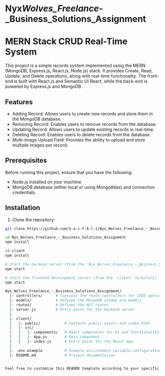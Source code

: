 # Nyx*Wolves_Freelance*-\_Business_Solutions_Assignment

# MERN Stack CRUD Real-Time System

This project is a simple records system implemented using the MERN (MongoDB, Express.js, React.js, Node.js) stack. It provides Create, Read, Update, and Delete operations, along with real-time functionality. The front-end is built with React.js and Semantic UI React, while the back-end is powered by Express.js and MongoDB.

## Features

- Adding Record: Allows users to create new records and store them in the MongoDB database.
- Removing Record: Enables users to remove records from the database.
- Updating Record: Allows users to update existing records in real-time.
- Deleting Record: Enables users to delete records from the database.
- Multi-Image Upload Field: Provides the ability to upload and store multiple images per record.

## Prerequisites

Before running this project, ensure that you have the following:

- Node.js installed on your machine.
- MongoDB database (either local or using MongoAtlas) and connection credentials.

## Installation

1. Clone the repository:

```bash
git clone https://github.com/S-a-i-f-A-l-i/Nyx_Wolves_Freelance_-_Business_Solutions_Assignment.git

cd Nyx_Wolves_Freelance_-_Business_Solutions_Assignment
npm install

cd client
npm install

# Start the backend server (from the 'Nyx_Wolves_Freelance_-_Business_Solutions_Assignment' directory)
npm start

# Start the frontend development server (from the 'client' directory)
npm start

Nyx_Wolves_Freelance_-_Business_Solutions_Assignment/
  |- controllers/      # Contains the route controllers for CRUD operations
  |- models/           # Defines the MongoDB schema and models
  |- routes/           # Defines the API routes
  |- server.js         # Entry point for the backend server
  |
  |- client/
  |   |- public/           # Contains public assets and index.html
  |   |- src/
  |   |   |- components/   # React components for UI and functionality
  |   |   |- App.js        # Main component
  |   |   |- index.js      # Entry point for the React app
  |
  |- .env.example          # Example environment variable configuration
  |- README.md             # Project documentation


Feel free to customize this README template according to your specific project requirements, adding or modifying sections as needed.
```
